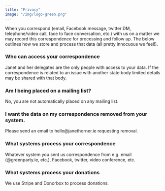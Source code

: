 ```yaml
---
title: "Privacy"
image: "/img/logo-green.png"
---
```


When you correspond (email, Facebook message, twitter DM, telephone/video call, face to face conversation, etc.) with us on a matter we may record this correspondence for processing and follow up. The below outlines how we store and process that data (all pretty innocuous we feel!).  

<h3 class="f4 b lh-title mb2"> Who can access your correspondence</h3>
Janet and her delegates are the only people with access to your data. If the correspondence is related to an issue with another state body limited details may be shared with that body.

<h3 class="f4 b lh-title mb2"> Am I being placed on a mailing list?</h3>
No, you are not automatically placed on any mailing list.

<h3 class="f4 b lh-title mb2"> I want the data on my correspondence removed from your system.</h3>
Please send an email to hello@janethorner.ie requesting removal.

<h3 class="f4 b lh-title mb2"> What systems process your correspondence</h3>
Whatever system you sent us correspondence from e.g. email (@greenparty.ie, etc.), Facebook, twitter, video conference, etc.

<h3 class="f4 b lh-title mb2"> What systems process your donations</h3>
We use Stripe and Donorbox to process donations.
